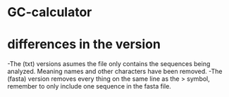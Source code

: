 # GC-calculator

# differences in the version
-The (txt) versions asumes the file only contains the sequences being analyzed. Meaning names and other characters have been removed. 
-The (fasta) version removes every thing on the same line as the > symbol, remember to only include one sequence in the fasta file.
